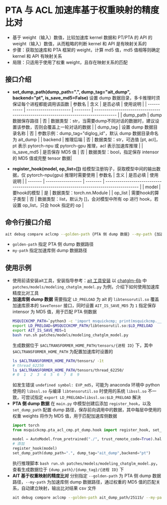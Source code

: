 # PTA 与 ACL 加速库基于权重映射的精度比对
- 基于 weight（输入）数值，比较加速库 kernel 数据和 PT/PTA 的 API 的 weight（输入）数值，从而粗略的判断 kernel 和 API 是有映射关系的
- 步骤：获取加速库和 PTA 框架的 weight，计算 md5 值，md5 值相等则确定 kernel 和 API 有映射关系
- 局限：只适用于使用了权重 weight，且存在映射关系的匹配
## 接口介绍
- **set_dump_path(dump_path=".", dump_tag="ait_dump", backend="pt", is_save_md5=False)** 设置 dump 数据目录，多卡推理时须保证每个进程都能调用该函数
  | 参数名      | 含义                   | 是否必填 | 使用说明                                                                                  |
  | ----------- | ---------------------- | -------- | ------------------------------------------------------------------------------------- |
  | dump_path   | dump 数据保存路径      | 否       | 数据类型：str，当需要dump不同对话的数据时，建议设置该参数，否则会覆盖上一轮对话的数据     |
  | dump_tag    | 设置 dump 数据目录名称 | 否       | 参数示例：dump_tag="diglog_id"，默认 dump 数据目录命名为 ait_dump                           |
  | backend     | 推理后端               | 否       | 数据类型：str，可选值 [pt, acl]，pt 表示 pytorch-npu 或 pytorch-gpu 推理，acl 表示加速库推理 |
  | is_save_md5 | 是否保存 MD5 值        | 否       | 数据类型：bool，指定保存 intensor 的 MD5 值或完整 tensor 数据|

- **register_hook(model, op_list=[])** 给模型注册钩子，获取模型中间的输出数据，仅 pytorch-npu(gpu) 推理时需要使用
  | 参数名  | 含义               | 是否必填 | 使用说明                                                                                    |
  | ------- | ------------------ | -------- | ------------------------------------------------------------------------------------------- |
  | model   | 要hook的模型       | 是       | 数据类型：torch.nn.Module                                                                   |
  | op_list | 需要hook的算子类型 | 否       | 数据类型：list，默认为 []，会对模型中所有 op 进行 hook，若设置 op_list，只会 hook 指定的 op |
## 命令行接口介绍
```sh
ait debug compare aclcmp --golden-path {PTA 侧 dump 数据} --my-path {加速库侧 dump 数据}
```
- `golden-path` 指定 PTA 侧 dump 数据路径
- `my-path` 指定加速库侧 dump 数据路径
## 使用示例
- 使用前请安装ait工具，安装指导参考：[ait 工具安装](https://gitee.com/ascend/ait/blob/master/ait/docs/install/README.md) 以 [chatglm-6b](https://gitee.com/ascend/ascend-transformer-acceleration/tree/master/examples/chatglm6b) 中 `patches/models/modeling_chatglm_model.py` 为例，介绍下如何使用加速库精度比对工具
- **加速库侧 dump 数据** 需要指定 `LD_PRELOAD` 为 ait 的 `libtensorutil.so` 覆盖加速库原本的 `SaveTensor` 接口，同时设置 `AIT_IS_SAVE_MD5` 为 `1` 指定保存 intensor 为 MD5 值，用于匹配 PTA 侧数据
  ```sh
  MSQUICKCMP_PATH=`python3 -c 'import msquickcmp; print(msquickcmp.__path__[0])'`
  export LD_PRELOAD=$MSQUICKCMP_PATH/libtensorutil.so:$LD_PRELOAD
  export AIT_IS_SAVE_MD5=1
  bash run.sh patches/models/modeling_chatglm_model.py
  ```
  生成数据位于 `$ACLTRANSFORMER_HOME_PATH/tensors/{进程 ID}` 下，其中 `$ACLTRANSFORMER_HOME_PATH` 为配置加速库时设置的
  ```sh
  ls $ACLTRANSFORMER_HOME_PATH/tensors/ -1t
  # thread_62250
  ls $ACLTRANSFORMER_HOME_PATH/tensors/thread_62250/
  # 0  1  2  3  4  5  6  7  8  9
  ```
  如发生错误 `undefined symbol: EVP_md5`，可能为 anaconda 环境中 python 使用的 `libssl.so` 与编译 `libtensorutil.so` 时使用的系统 `libssl.so` 不一致，可尝试指定 `export LD_PRELOAD=libssl.so:$LD_PRELOAD` 解决
- **PTA 侧 dump 数据** 在 `main.py` 中模型创建后添加 `register_hook`，以及 `set_dump_path` 配置 dump 路径，保存前向调用中的数据，其中每层中使用的权重 weights 将作为 MD5 值，用于匹配加速库侧数据
  ```py
  import torch
  from msquickcmp.pta_acl_cmp.pt_dump.hook import register_hook, set_dump_path

  model = AutoModel.from_pretrained("./", trust_remote_code=True).half().npu()
  # 添加
  register_hook(model)
  set_dump_path(dump_path=".", dump_tag="ait_dump",backend="pt")
  ```
  执行推理脚本 `bash run.sh patches/models/modeling_chatglm_model.py`，查看生成数据位于 `{dump_path}/{dump_tag}/{进程 ID}` 下
- **AIT 基于权重映射的精度比对** 分别指定 `--golden-path` 为 PTA 侧 dump 数据路径，`--my-path` 为加速库侧 dump 数据路径，通过权重的 MD5 值的匹配关系，自动建立映射，输出比对结果 csv 文件
  ```sh
  ait debug compare aclcmp --golden-path ait_dump_path/25115/ --my-path ../../output/acltransformer/tensors/thread_62250
  ```
